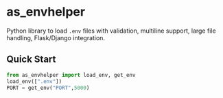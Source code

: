 # as_envhelper

Python library to load `.env` files with validation, multiline support, large file handling, Flask/Django integration.

## Quick Start
```python
from as_envhelper import load_env, get_env
load_env([".env"])
PORT = get_env("PORT",5000)
